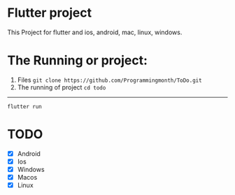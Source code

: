 # Flutter project
This Project for flutter and ios, android, mac, linux, windows.

# The Running or project:

1. Files `git clone https://github.com/Programmingmonth/ToDo.git`
2. The running of project `cd todo`
------------------------------------------------------------------------------------------------------------------------------------------------------------------------------------
```
flutter run
```

# TODO
- [x] Android
- [x] Ios
- [x] Windows
- [x] Macos
- [x] Linux
